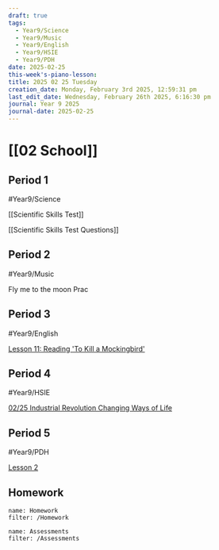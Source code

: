 ```yaml
---
draft: true
tags:
  - Year9/Science
  - Year9/Music
  - Year9/English
  - Year9/HSIE
  - Year9/PDH
date: 2025-02-25
this-week's-piano-lesson: 
title: 2025 02 25 Tuesday
creation_date: Monday, February 3rd 2025, 12:59:31 pm
last_edit_date: Wednesday, February 26th 2025, 6:16:30 pm
journal: Year 9 2025
journal-date: 2025-02-25
---
```


# [[02 School]]

## Period 1

#Year9/Science

[[Scientific Skills Test]]

[[Scientific Skills Test Questions]]

## Period 2

#Year9/Music

Fly me to the moon Prac

## Period 3

#Year9/English

[Lesson 11: Reading 'To Kill a Mockingbird'](https://classroom.google.com/c/NzQyMDEwNTQ1NDIx/m/NzM4NTYyMzA4MjA0/details)

## Period 4

#Year9/HSIE

[02/25 Industrial Revolution Changing Ways of Life](https://classroom.google.com/c/NzQ4ODYwNjMyODE3/a/NzU0NjkzODA3Njk4/details)

## Period 5

#Year9/PDH

[Lesson 2](https://classroom.google.com/c/NzI1ODQxMTMwNDQw/a/NzQ4ODQ5OTEwODc3/details)

## Homework

```todoist
name: Homework
filter: /Homework
```

```todoist
name: Assessments
filter: /Assessments
```
